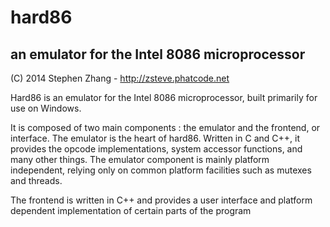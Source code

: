 hard86
======

an emulator for the Intel 8086 microprocessor
---------------------------------------------

(C) 2014 Stephen Zhang - http://zsteve.phatcode.net

Hard86 is an emulator for the Intel 8086 microprocessor,
built primarily for use on Windows.

It is composed of two main components : the emulator and the frontend, or interface.
The emulator is the heart of hard86. Written in C and C++, it provides the opcode implementations, system
accessor functions, and many other things. The emulator component is mainly platform independent, relying
only on common platform facilities such as mutexes and threads.

The frontend is written in C++ and provides a user interface and platform dependent implementation of certain
parts of the program